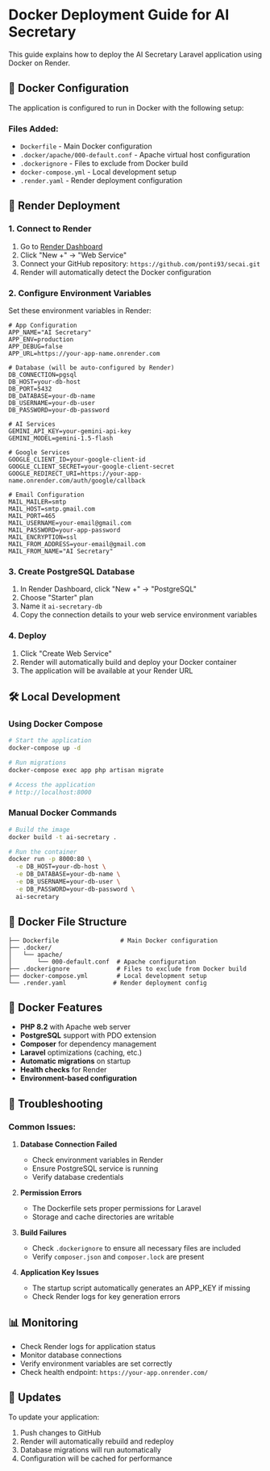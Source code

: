 # Docker Deployment Guide for AI Secretary

This guide explains how to deploy the AI Secretary Laravel application using Docker on Render.

## 🐳 Docker Configuration

The application is configured to run in Docker with the following setup:

### Files Added:
- `Dockerfile` - Main Docker configuration
- `.docker/apache/000-default.conf` - Apache virtual host configuration
- `.dockerignore` - Files to exclude from Docker build
- `docker-compose.yml` - Local development setup
- `.render.yaml` - Render deployment configuration

## 🚀 Render Deployment

### 1. Connect to Render
1. Go to [Render Dashboard](https://dashboard.render.com)
2. Click "New +" → "Web Service"
3. Connect your GitHub repository: `https://github.com/ponti93/secai.git`
4. Render will automatically detect the Docker configuration

### 2. Configure Environment Variables
Set these environment variables in Render:

```env
# App Configuration
APP_NAME="AI Secretary"
APP_ENV=production
APP_DEBUG=false
APP_URL=https://your-app-name.onrender.com

# Database (will be auto-configured by Render)
DB_CONNECTION=pgsql
DB_HOST=your-db-host
DB_PORT=5432
DB_DATABASE=your-db-name
DB_USERNAME=your-db-user
DB_PASSWORD=your-db-password

# AI Services
GEMINI_API_KEY=your-gemini-api-key
GEMINI_MODEL=gemini-1.5-flash

# Google Services
GOOGLE_CLIENT_ID=your-google-client-id
GOOGLE_CLIENT_SECRET=your-google-client-secret
GOOGLE_REDIRECT_URI=https://your-app-name.onrender.com/auth/google/callback

# Email Configuration
MAIL_MAILER=smtp
MAIL_HOST=smtp.gmail.com
MAIL_PORT=465
MAIL_USERNAME=your-email@gmail.com
MAIL_PASSWORD=your-app-password
MAIL_ENCRYPTION=ssl
MAIL_FROM_ADDRESS=your-email@gmail.com
MAIL_FROM_NAME="AI Secretary"
```

### 3. Create PostgreSQL Database
1. In Render Dashboard, click "New +" → "PostgreSQL"
2. Choose "Starter" plan
3. Name it `ai-secretary-db`
4. Copy the connection details to your web service environment variables

### 4. Deploy
1. Click "Create Web Service"
2. Render will automatically build and deploy your Docker container
3. The application will be available at your Render URL

## 🛠️ Local Development

### Using Docker Compose
```bash
# Start the application
docker-compose up -d

# Run migrations
docker-compose exec app php artisan migrate

# Access the application
# http://localhost:8000
```

### Manual Docker Commands
```bash
# Build the image
docker build -t ai-secretary .

# Run the container
docker run -p 8000:80 \
  -e DB_HOST=your-db-host \
  -e DB_DATABASE=your-db-name \
  -e DB_USERNAME=your-db-user \
  -e DB_PASSWORD=your-db-password \
  ai-secretary
```

## 📁 Docker File Structure

```
├── Dockerfile                 # Main Docker configuration
├── .docker/
│   └── apache/
│       └── 000-default.conf  # Apache configuration
├── .dockerignore             # Files to exclude from Docker build
├── docker-compose.yml        # Local development setup
└── .render.yaml             # Render deployment config
```

## 🔧 Docker Features

- **PHP 8.2** with Apache web server
- **PostgreSQL** support with PDO extension
- **Composer** for dependency management
- **Laravel** optimizations (caching, etc.)
- **Automatic migrations** on startup
- **Health checks** for Render
- **Environment-based configuration**

## 🐛 Troubleshooting

### Common Issues:

1. **Database Connection Failed**
   - Check environment variables in Render
   - Ensure PostgreSQL service is running
   - Verify database credentials

2. **Permission Errors**
   - The Dockerfile sets proper permissions for Laravel
   - Storage and cache directories are writable

3. **Build Failures**
   - Check `.dockerignore` to ensure all necessary files are included
   - Verify `composer.json` and `composer.lock` are present

4. **Application Key Issues**
   - The startup script automatically generates an APP_KEY if missing
   - Check Render logs for key generation errors

## 📊 Monitoring

- Check Render logs for application status
- Monitor database connections
- Verify environment variables are set correctly
- Check health endpoint: `https://your-app.onrender.com/`

## 🔄 Updates

To update your application:
1. Push changes to GitHub
2. Render will automatically rebuild and redeploy
3. Database migrations will run automatically
4. Configuration will be cached for performance

